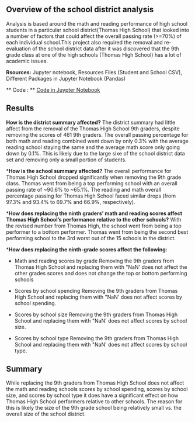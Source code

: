 ## Overview of the school district analysis ##

Analysis is based around the math and reading performance of high school students in a particular school district(Thomas High School) that looked into a number of factors that could affect the overall passing rate (>=70%) of each individual school.This project also required the removal and re-evaluation of the school district data after it was discovered that the 9th grade class at one of the high schools (Thomas High School) has a lot of academic issues.

**Rsources:** Jupyter notebook, Resources Files (Student and School CSV), Different Packages in Jupyter Notebook (Pandas)

** Code : **  [Code in Juypter Notebook](https://github.com/shivam0921/School_District_Analysis/blob/main/PyCitySchools_Challenge.ipynb)


## Results ##
  **How is the district summary affected?**
  The district summary had little affect from the removal of the Thomas High School 9th graders, despite removing the scores of 461 9th graders. The overall passing   percentage for both math and reading combined went down by only 0.3% with the average reading school staying the same and the average math score only going down     by 0.1%. This is likely due to the large sixe of the school district data set and removing only a small portion of students. 

  ***How is the school summary affected?**
  The overall performance for Thomas High School dropped significantly when removing the 9th grade class. Thomas went from being a top performing school with an  overall passing rate of ~90.6% to ~65.1%. The reading and math overall percentage passing for Thomas High School faced similar drops (from 97.3% and 93.4% to    69.7% and 66.9%, respectively). 
  
  ***How does replacing the ninth graders’ math and reading scores affect Thomas High School’s performance relative to the other schools?**
  With the revised number from Thomas High, the school went from being a top performer to a bottom performer. Thomas went from being the second best performing school to the 3rd worst out of the 15 schools in the district. 
  
  ***How does replacing the ninth-grade scores affect the following:**
* Math and reading scores by grade
  Removing the 9th graders from Thomas High School and replacing them with "NaN' does not affect the other grades scores and does not change the top or bottom performing schools 
      
* Scores by school spending
 Removing  the 9th graders from Thomas High School and replacing them with "NaN' does not affect scores by school spending.
      
* Scores by school size
 Removing the 9th graders from Thomas High School and replacing them with "NaN' does not affect scores by school size.
      
* Scores by school type
 Removing the 9th graders from Thomas High School and replacing them with "NaN' does not affect scores by school type.

## Summary ##
While replacing the 9th graders from Thomas High School does not affect the math and reading schools scores by school spending, scores by school size, and scores by school type it does have a significant effect on how Thomas High School performers relative to other schools. The reason for this is likely the size of the 9th grade school being relatively small vs. the overall size of the school district.
